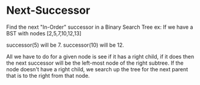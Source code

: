 # Next-Successor
Find the next "In-Order" successor in a Binary Search Tree
ex: If we have a BST with nodes [2,5,7,10,12,13]

successor(5) will be 7. successor(10) will be 12.

All we have to do for a given node is see if it has a right child, if it does then the next successor will be the left-most node of the right subtree.
If the node doesn't have a right child, we search up the tree for the next parent that is to the right from that node.
